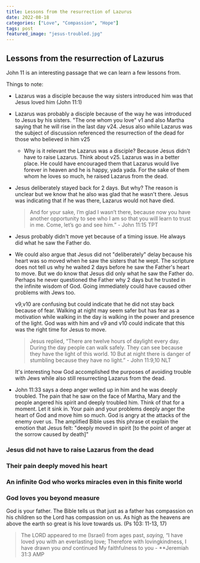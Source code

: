 ```yaml
---
title: Lessons from the resurrection of Lazurus
date: 2022-08-18
categories: ["Love", "Compassion", "Hope"]
tags: post
featured_image: "jesus-troubled.jpg"
---
```


## Lessons from the resurrection of Lazurus

John 11 is an interesting passage that we can learn a few lessons from.

Things to note:

- Lazarus was a disciple because the way sisters introduced him was that Jesus loved him (John 11:1)

- Lazarus was probably a disciple because of the way he was introduced to Jesus by his sisters. "The one whom you love" v1 and also Martha saying that he will rise in the last day v24. Jesus also while Lazarus was the subject of discussion referenced the resurrection of the dead for those who believed in him v25
  
  - Why is it relevant the Lazarus was a disciple? Because Jesus didn't have to raise Lazarus. Think about v25. Lazarus was in a better place. He could have encouraged them that Lazarus would live forever in heaven and he is happy, yada yada. For the sake of them whom he loves so much, he raised Lazarus from the dead.

- Jesus deliberately stayed back for 2 days. But why? The reason is unclear but we know that he also was glad that he wasn't there. Jesus was indicating that if he was there, Lazarus would not have died.
  
  > And for your sake, I’m glad I wasn’t there, because now you have another opportunity to see who I am so that you will learn to trust in me. Come, let’s go and see him.” - John 11:15 TPT

- Jesus probably didn't move yet because of a timing issue. He always did what he saw the Father do. 

- We could also argue that Jesus did not "deliberately" delay because his heart was so moved when he saw the sisters that he wept. The scripture does not tell us why he waited 2 days before he saw the Father's heart to move. But we do know that Jesus did only what he saw the Father do. Perhaps he never questioned the Father why 2 days but he trusted in the infinite wisdom of God. Going immediately could have caused other problems with Jews too.
  
  v9,v10 are confusing but could indicate that he did not stay back because of fear. Walking at night may seem safer but has fear as a motivation while walking in the day is walking in the power and presence of the light. God was with him and v9 and v10 could indicate that this was the right time for Jesus to move.
  
  > Jesus replied, “There are twelve hours of daylight every day. During the day people can walk safely. They can see because they have the light of this world. 10 But at night there is danger of stumbling because they have no light.” - John 11:9,10 NLT
  
  It's interesting how God accomplished the purposes of avoiding trouble with Jews while also still resurrecting Lazarus from the dead.

- John 11:33 says a deep anger welled up in him and he was deeply troubled. The pain that he saw on the face of Martha, Mary and the people angered his spirit and deeply troubled him. Think of that for a moment. Let it sink in. Your pain and your problems deeply anger the heart of God and move him so much. God is angry at the attacks of the enemy over us. The amplified Bible uses this phrase ot explain the emotion that Jesus felt: "deeply moved in spirit [to the point of anger at the sorrow caused by death]"

### Jesus did not have to raise Lazarus from the dead

### Their pain deeply moved his heart

### An infinite God who works miracles even in this finite world

### God loves you beyond measure

God is your father. The Bible tells us that just as a father has compassion on his children so the Lord has compassion on us. As high as the heavens are above the earth so great is his love towards us. (Ps 103: 11-13, 17)

> The LORD appeared to me (Israel) from ages past, *saying,* “I have loved you with an everlasting love; Therefore with lovingkindness, I have drawn you *and* continued My faithfulness to you - **Jeremiah 31:3 AMP
